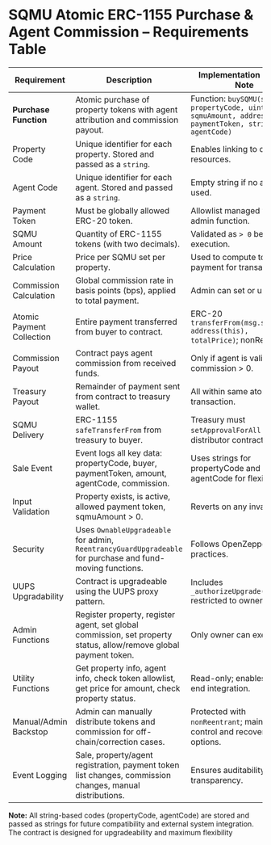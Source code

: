 # SQMU Atomic ERC-1155 Purchase & Agent Commission – Requirements Table

| Requirement               | Description                                                                                                       | Implementation Detail / Note                                                                         |
| ------------------------- | ----------------------------------------------------------------------------------------------------------------- | ---------------------------------------------------------------------------------------------------- |
| **Purchase Function**     | Atomic purchase of property tokens with agent attribution and commission payout.                                  | Function: `buySQMU(string propertyCode, uint256 sqmuAmount, address paymentToken, string agentCode)` |
| Property Code             | Unique identifier for each property. Stored and passed as a `string`.                                             | Enables linking to off-chain resources.                                                              |
| Agent Code                | Unique identifier for each agent. Stored and passed as a `string`.                                                | Empty string if no agent is used.                                                                    |
| Payment Token             | Must be globally allowed ERC-20 token.                                                                            | Allowlist managed via admin function.                                                                |
| SQMU Amount               | Quantity of ERC-1155 tokens (with two decimals).                                                                  | Validated as `> 0` before execution.                                                                 |
| Price Calculation         | Price per SQMU set per property.                                                                                  | Used to compute total payment for transaction.                                                       |
| Commission Calculation    | Global commission rate in basis points (bps), applied to total payment.                                           | Admin can set or update.                                                                             |
| Atomic Payment Collection | Entire payment transferred from buyer to contract.                                                                | ERC-20 `transferFrom(msg.sender, address(this), totalPrice)`; nonReentrant.                          |
| Commission Payout         | Contract pays agent commission from received funds.                                                               | Only if agent is valid and commission > 0.                                                           |
| Treasury Payout           | Remainder of payment sent from contract to treasury wallet.                                                       | All within same atomic transaction.                                                                  |
| SQMU Delivery             | ERC-1155 `safeTransferFrom` from treasury to buyer.                                                               | Treasury must `setApprovalForAll` for distributor contract.                                          |
| Sale Event                | Event logs all key data: propertyCode, buyer, paymentToken, amount, agentCode, commission.                        | Uses strings for propertyCode and agentCode for flexibility.                                         |
| Input Validation          | Property exists, is active, allowed payment token, sqmuAmount > 0.                                                | Reverts on any invalid input.                                                                        |
| Security                  | Uses `OwnableUpgradeable` for admin, `ReentrancyGuardUpgradeable` for purchase and fund-moving functions.         | Follows OpenZeppelin best practices.                                                                 |
| UUPS Upgradability        | Contract is upgradeable using the UUPS proxy pattern.                                                             | Includes `_authorizeUpgrade(address)` restricted to owner.                                           |
| Admin Functions           | Register property, register agent, set global commission, set property status, allow/remove global payment token. | Only owner can execute.                                                                              |
| Utility Functions         | Get property info, agent info, check token allowlist, get price for amount, check property status.                | Read-only; enables front-end integration.                                                            |
| Manual/Admin Backstop     | Admin can manually distribute tokens and commission for off-chain/correction cases.                               | Protected with `nonReentrant`; maintains full control and recovery options. |
| Event Logging             | Sale, property/agent registration, payment token list changes, commission changes, manual distributions.          | Ensures auditability and transparency.                                                               |

**Note:** All string-based codes (propertyCode, agentCode) are stored and passed as strings for future compatibility and external system integration. The contract is designed for upgradeability and maximum flexibility
